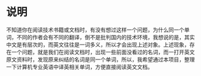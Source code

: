 # 说明
不知道你在阅读技术书籍或文档时，有没有想过这样一个问题，为什么同一个单词，不同的作者会有不同的翻译，倒不是批判国内的技术环境，我想说的是，其实中文是有层次的，而英文往往是一词多义，所以才会出现上述对象。上述现象，存在一个问题，就是我们在阅读文档时，出现一些前面没看过的名词，而一打开英文原文资料时，发现原来纠结的名词是同一个单词，所以，我希望通过本项目，整理一下计算机专业英语中译英相关单词，方便直接阅读英文文档。
